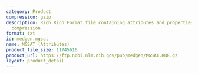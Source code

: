 ```yaml
---
category: Product
compression: gzip
description: Rich Rich Format file containing attributes and properties with gzip
  compression
format: txt
id: medgen.mgsat
name: MGSAT (Attributes)
product_file_size: 11745616
product_url: https://ftp.ncbi.nlm.nih.gov/pub/medgen/MGSAT.RRF.gz
layout: product_detail
---
```


